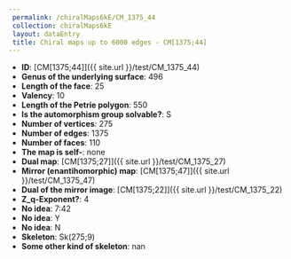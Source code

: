 ```yaml
--- 
 permalink: /chiralMaps6kE/CM_1375_44 
 collection: chiralMaps6kE
 layout: dataEntry
 title: Chiral maps up to 6000 edges - CM[1375;44]
---
```


- **ID**: [CM[1375;44]]({{ site.url }}/test/CM_1375_44)
- **Genus of the underlying surface**: 496
- **Length of the face**: 25
- **Valency**: 10
- **Length of the Petrie polygon**: 550
- **Is the automorphism group solvable?**: S
- **Number of vertices**: 275
- **Number of edges**: 1375
- **Number of faces**: 110
- **The map is self-**: none
- **Dual map**: [CM[1375;27]]({{ site.url }}/test/CM_1375_27)
- **Mirror (enantihomorphic) map**: [CM[1375;47]]({{ site.url }}/test/CM_1375_47)
- **Dual of the mirror image**: [CM[1375;22]]({{ site.url }}/test/CM_1375_22)
- **Z_q-Exponent?**: 4
- **No idea**:  7:42
- **No idea**: Y
- **No idea**: N
- **Skeleton**: Sk(275;9)
- **Some other kind of skeleton**: nan
